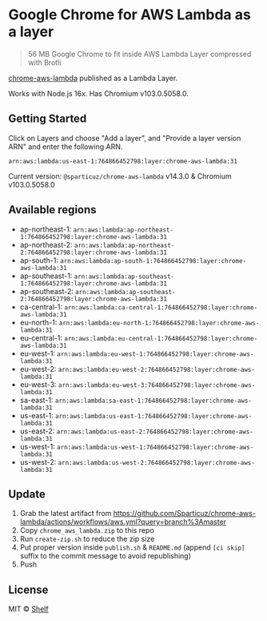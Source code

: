 # Google Chrome for AWS Lambda as a layer

> 56 MB Google Chrome to fit inside AWS Lambda Layer compressed with Brotli

[chrome-aws-lambda](https://github.com/Sparticuz/chrome-aws-lambda) published as a Lambda Layer.

Works with Node.js 16x. Has Chromium v103.0.5058.0.

## Getting Started

Click on Layers and choose "Add a layer", and "Provide a layer version
ARN" and enter the following ARN.

```
arn:aws:lambda:us-east-1:764866452798:layer:chrome-aws-lambda:31
```

Current version: `@sparticuz/chrome-aws-lambda` v14.3.0 & Chromium v103.0.5058.0

## Available regions

* ap-northeast-1: `arn:aws:lambda:ap-northeast-1:764866452798:layer:chrome-aws-lambda:31`
* ap-northeast-2: `arn:aws:lambda:ap-northeast-2:764866452798:layer:chrome-aws-lambda:31`
* ap-south-1: `arn:aws:lambda:ap-south-1:764866452798:layer:chrome-aws-lambda:31`
* ap-southeast-1: `arn:aws:lambda:ap-southeast-1:764866452798:layer:chrome-aws-lambda:31`
* ap-southeast-2: `arn:aws:lambda:ap-southeast-2:764866452798:layer:chrome-aws-lambda:31`
* ca-central-1: `arn:aws:lambda:ca-central-1:764866452798:layer:chrome-aws-lambda:31`
* eu-north-1: `arn:aws:lambda:eu-north-1:764866452798:layer:chrome-aws-lambda:31`
* eu-central-1: `arn:aws:lambda:eu-central-1:764866452798:layer:chrome-aws-lambda:31`
* eu-west-1: `arn:aws:lambda:eu-west-1:764866452798:layer:chrome-aws-lambda:31`
* eu-west-2: `arn:aws:lambda:eu-west-2:764866452798:layer:chrome-aws-lambda:31`
* eu-west-3: `arn:aws:lambda:eu-west-3:764866452798:layer:chrome-aws-lambda:31`
* sa-east-1: `arn:aws:lambda:sa-east-1:764866452798:layer:chrome-aws-lambda:31`
* us-east-1: `arn:aws:lambda:us-east-1:764866452798:layer:chrome-aws-lambda:31`
* us-east-2: `arn:aws:lambda:us-east-2:764866452798:layer:chrome-aws-lambda:31`
* us-west-1: `arn:aws:lambda:us-west-1:764866452798:layer:chrome-aws-lambda:31`
* us-west-2: `arn:aws:lambda:us-west-2:764866452798:layer:chrome-aws-lambda:31`


## Update

1. Grab the latest artifact from https://github.com/Sparticuz/chrome-aws-lambda/actions/workflows/aws.yml?query=branch%3Amaster
2. Copy `chrome_aws_lambda.zip` to this repo
3. Run `create-zip.sh` to reduce the zip size
4. Put proper version inside `publish.sh` & `README.md` (append `[ci skip]` suffix to the commit message to avoid republishing)
5. Push

## License

MIT © [Shelf](https://shelf.io)
